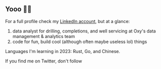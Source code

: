 ## Yooo 👋🏽

For a full profile check my [LinkedIn account](https://www.linkedin.com/in/rahmatashari/), but at a glance:

1. data analyst for drilling, completions, and well servicing at Oxy's data management & analytics team
2. code for fun, build cool (although often maybe useless lol) things

Languages I'm learning in 2023: Rust, Go, and Chinese.

If you find me on Twitter, don't follow
